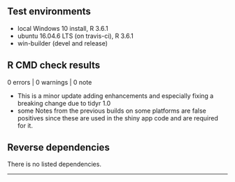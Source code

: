 ## Test environments
* local Windows 10 install, R 3.6.1
* ubuntu 16.04.6 LTS (on travis-ci), R 3.6.1
* win-builder (devel and release)

## R CMD check results

0 errors | 0 warnings | 0 note

* This is a minor update adding enhancements and especially fixing a breaking change due to tidyr 1.0
* some Notes from the previous builds on some platforms are false positives since these are used in the shiny app code and are required for it.


## Reverse dependencies

There is no listed dependencies.

---


